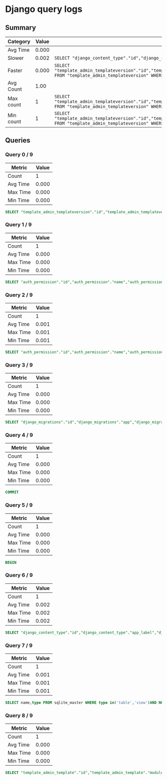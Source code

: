 # Django query logs

## Summary

| Category  | Value    | SQL                                                                                                                                                                                                                                                                                                                                                               |
| --------- | -------- | ----------------------------------------------------------------------------------------------------------------------------------------------------------------------------------------------------------------------------------------------------------------------------------------------------------------------------------------------------------------- |
| Avg Time  |    0.000 |                                                                                                                                                                                                                                                                                                                                                                   |
| Slower    |    0.002 | `SELECT "django_content_type"."id","django_content_type"."app_label","django_content_type"."model" FROM "django_content_type" WHERE("django_content_type"."app_label" IN(?0,?1,?2,?3)AND "django_content_type"."model"=?4)                                                                                                                                      ` |
| Faster    |    0.000 | `SELECT "template_admin_templateversion"."id","template_admin_templateversion"."module","template_admin_templateversion"."template","template_admin_templateversion"."language","template_admin_templateversion"."tmp_type","template_admin_templateversion"."custom" FROM "template_admin_templateversion" WHERE NOT("template_admin_templateversion"."custom")` |
| Avg Count |     1.00 |                                                                                                                                                                                                                                                                                                                                                                   |
| Max count |        1 | `SELECT "template_admin_templateversion"."id","template_admin_templateversion"."module","template_admin_templateversion"."template","template_admin_templateversion"."language","template_admin_templateversion"."tmp_type","template_admin_templateversion"."custom" FROM "template_admin_templateversion" WHERE NOT("template_admin_templateversion"."custom")` |
| Min count |        1 | `SELECT "template_admin_templateversion"."id","template_admin_templateversion"."module","template_admin_templateversion"."template","template_admin_templateversion"."language","template_admin_templateversion"."tmp_type","template_admin_templateversion"."custom" FROM "template_admin_templateversion" WHERE NOT("template_admin_templateversion"."custom")` |

## Queries

### Query 0 / 9

| Metric   | Value    |
| -------- | -------- |
| Count    |        1 |
| Avg Time |    0.000 |
| Max Time |    0.000 |
| Min Time |    0.000 |

```sql
SELECT "template_admin_templateversion"."id","template_admin_templateversion"."module","template_admin_templateversion"."template","template_admin_templateversion"."language","template_admin_templateversion"."tmp_type","template_admin_templateversion"."custom" FROM "template_admin_templateversion" WHERE NOT("template_admin_templateversion"."custom")
```

### Query 1 / 9

| Metric   | Value    |
| -------- | -------- |
| Count    |        1 |
| Avg Time |    0.000 |
| Max Time |    0.000 |
| Min Time |    0.000 |

```sql
SELECT "auth_permission"."id","auth_permission"."name","auth_permission"."content_type_id","auth_permission"."codename" FROM "auth_permission" INNER JOIN "django_content_type" ON("auth_permission"."content_type_id"="django_content_type"."id")WHERE "auth_permission"."content_type_id" IN(?0,?1,?2,?3)ORDER BY "django_content_type"."app_label" ASC,"django_content_type"."model" ASC,"auth_permission"."codename" ASC
```

### Query 2 / 9

| Metric   | Value    |
| -------- | -------- |
| Count    |        1 |
| Avg Time |    0.001 |
| Max Time |    0.001 |
| Min Time |    0.001 |

```sql
SELECT "auth_permission"."id","auth_permission"."name","auth_permission"."content_type_id","auth_permission"."codename" FROM "auth_permission" WHERE("auth_permission"."content_type_id" IN(?0,?1,?2,?3)AND NOT("auth_permission"."codename" IN(?4,?5,?6,?7,?8,?9,?10,?11,?12,?13,?14,?15,?16,?17,?18,?19,?20,?21,?22,?23,?24,?25,?26,?27,?28,?29,?30,?31,?32,?33,?34,?35,?36,?37,?38,?39,?40,?41,?42,?43,?44,?45,?46,?47,?48,?49,?50,?51,?52,?53,?54,?55,?56,?57,?58,?59,?60,?61,?62,?63,?64,?65,?66,?67,?68,?69,?70,?71,?72,?73,?74,?75,?76,?77,?78,?79,?80,?81,?82,?83,?84,?85,?86,?87,?88,?89,?90,?91,?92,?93,?94,?95,?96,?97,?98,?99,?100,?101,?102,?103,?104,?105,?106,?107,?108,?109,?110,?111,?112,?113,?114,?115,?116,?117,?118,?119,?120,?121,?122,?123,?124,?125,?126,?127,?128,?129,?130,?131,?132,?133,?134,?135,?136,?137,?138,?139,?140,?141,?142,?143,?144,?145,?146,?147,?148,?149,?150,?151,?152,?153,?154,?155,?156,?157,?158,?159,?160,?161,?162,?163,?164,?165,?166,?167,?168,?169,?170,?171,?172,?173,?174,?175,?176,?177,?178,?179,?180,?181,?182,?183,?184,?185,?186,?187,?188,?189,?190,?191,?192,?193,?194,?195,?196,?197,?198,?199,?200,?201,?202,?203,?204,?205,?206,?207,?208,?209,?210,?211,?212,?213,?214,?215,?216,?217,?218,?219,?220,?221,?222,?223,?224,?225,?226,?227,?228,?229,?230,?231,?232,?233,?234,?235,?236,?237,?238,?239,?240,?241,?242,?243,?244,?245,?246,?247,?248,?249,?250,?251,?252,?253,?254,?255,?256,?257,?258,?259,?260,?261,?262,?263,?264,?265,?266,?267,?268,?269,?270,?271,?272,?273,?274,?275,?276,?277,?278,?279,?280,?281,?282,?283,?284,?285,?286,?287,?288,?289,?290,?291,?292,?293,?294,?295,?296,?297,?298,?299,?300,?301,?302,?303,?304,?305,?306,?307,?308,?309,?310,?311,?312,?313,?314,?315,?316,?317,?318,?319,?320,?321,?322,?323,?324,?325,?326,?327,?328,?329,?330,?331,?332)))
```

### Query 3 / 9

| Metric   | Value    |
| -------- | -------- |
| Count    |        1 |
| Avg Time |    0.000 |
| Max Time |    0.000 |
| Min Time |    0.000 |

```sql
SELECT "django_migrations"."id","django_migrations"."app","django_migrations"."name","django_migrations"."applied" FROM "django_migrations"
```

### Query 4 / 9

| Metric   | Value    |
| -------- | -------- |
| Count    |        1 |
| Avg Time |    0.000 |
| Max Time |    0.000 |
| Min Time |    0.000 |

```sql
COMMIT
```

### Query 5 / 9

| Metric   | Value    |
| -------- | -------- |
| Count    |        1 |
| Avg Time |    0.000 |
| Max Time |    0.000 |
| Min Time |    0.000 |

```sql
BEGIN
```

### Query 6 / 9

| Metric   | Value    |
| -------- | -------- |
| Count    |        1 |
| Avg Time |    0.002 |
| Max Time |    0.002 |
| Min Time |    0.002 |

```sql
SELECT "django_content_type"."id","django_content_type"."app_label","django_content_type"."model" FROM "django_content_type" WHERE("django_content_type"."app_label" IN(?0,?1,?2,?3)AND "django_content_type"."model"=?4)
```

### Query 7 / 9

| Metric   | Value    |
| -------- | -------- |
| Count    |        1 |
| Avg Time |    0.001 |
| Max Time |    0.001 |
| Min Time |    0.001 |

```sql
SELECT name,type FROM sqlite_master WHERE type in('table','view')AND NOT name='sqlite_sequence' ORDER BY name
```

### Query 8 / 9

| Metric   | Value    |
| -------- | -------- |
| Count    |        1 |
| Avg Time |    0.000 |
| Max Time |    0.000 |
| Min Time |    0.000 |

```sql
SELECT "template_admin_template"."id","template_admin_template"."module","template_admin_template"."template","template_admin_template"."language","template_admin_template"."tmp_type","template_admin_template"."content" FROM "template_admin_template"
```

